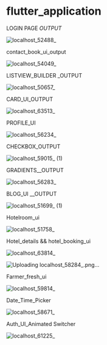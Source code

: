 # flutter_application

LOGIN PAGE _OUTPUT_

![localhost_52488_](https://user-images.githubusercontent.com/108115666/198061065-c1ecc84d-ad89-4178-bed7-d1b691624ef3.png)

contact_book_ui_output

![localhost_54049_](https://user-images.githubusercontent.com/108115666/198844588-0ca2895d-061d-4545-8ddb-695ac3548229.png)

LISTVIEW_BUILDER _OUTPUT

![localhost_50657_](https://user-images.githubusercontent.com/108115666/199189685-7c1cccfc-4504-4e19-9b01-f23f1aee26dc.png)

CARD_UI_OUTPUT

![localhost_63513_](https://user-images.githubusercontent.com/108115666/199467175-51c6e333-a834-4ead-a890-cdf25ec87e69.png)

PROFILE_UI

![localhost_56234_](https://user-images.githubusercontent.com/108115666/200021446-0397b1fc-51e0-44dd-8423-89ce16db4800.png)

CHECKBOX_OUTPUT

![localhost_59015_ (1)](https://user-images.githubusercontent.com/108115666/200763814-86251d80-841a-40b5-a1e6-8f049b7cbed6.png)

GRADIENTS__OUTPUT

![localhost_56283_](https://user-images.githubusercontent.com/108115666/202367448-dd4846da-4ecd-4738-b88f-3abb8c7adefd.png)

BLOG_UI __OUTPUT

![localhost_51699_ (1)](https://user-images.githubusercontent.com/108115666/202515509-8b860b65-295f-408e-b21f-8752d7e8e6f8.png)

Hotelroom_ui

![localhost_51758_](https://user-images.githubusercontent.com/108115666/202839976-c8141985-f604-410b-a82a-85842b99f7ac.png)

Hotel_details && hotel_booking_ui

![localhost_63814_](https://user-images.githubusercontent.com/108115666/203920260-3799e72e-6df8-4624-b9d4-18dbd50784d8.png)

![Uploading localhost_58284_.png…]()

Farmer_fresh_ui

![localhost_59814_](https://user-images.githubusercontent.com/108115666/202975877-1276addd-8aa2-44f1-b27a-358c956d3a52.png)

Date_Time_Picker

![localhost_58671_](https://user-images.githubusercontent.com/108115666/203233658-8e220f80-3486-49ca-aba9-d7d97c0cc464.png)

Auth_UI_Animated Switcher

![localhost_61225_](https://user-images.githubusercontent.com/108115666/203572116-7b77f7f8-800c-41e0-86ea-0ce75452164b.png)
















